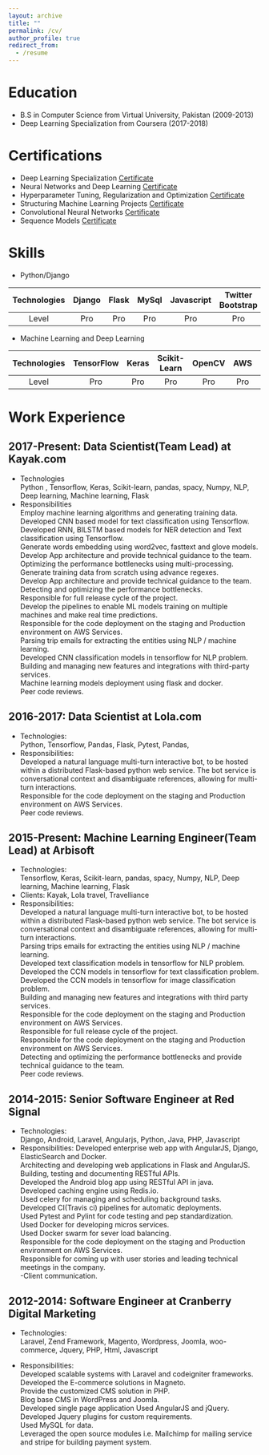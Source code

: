 ```yaml
---
layout: archive
title: ""
permalink: /cv/
author_profile: true
redirect_from:
  - /resume
---
```


Education
========
* B.S in Computer Science from Virtual University, Pakistan (2009-2013)
* Deep Learning Specialization from Coursera (2017-2018)

Certifications
==============
* Deep Learning Specialization [Certificate](https://www.coursera.org/account/accomplishments/specialization/7TRBVG7U5M3A)
* Neural Networks and Deep Learning [Certificate](https://www.coursera.org/account/accomplishments/verify/RBTEP9TQYSP7)
* Hyperparameter Tuning, Regularization and Optimization [Certificate](https://www.coursera.org/account/accomplishments/verify/J489QXFNWCGY)
* Structuring Machine Learning Projects [Certificate](https://www.coursera.org/account/accomplishments/verify/2P9S899DLCTD)
* Convolutional Neural Networks [Certificate](https://www.coursera.org/account/accomplishments/verify/8SPU878F5G7S)
* Sequence Models [Certificate](https://www.coursera.org/account/accomplishments/verify/D7HJW3VLCVJ6)


Skills
======
* Python/Django

| Technologies | Django | Flask | MySql | Javascript | Twitter Bootstrap | Markdown | React |  
| :---: | :---: | :---: | :---: | :---: | :---: | :---: | :---: |  
| Level |  Pro  | Pro | Pro | Pro | Pro | Pro | Pro |

* Machine Learning and Deep Learning

| Technologies | TensorFlow | Keras | Scikit-Learn | OpenCV | AWS | Pandas | Scrapy |  
| :---: | :---: | :---: | :---: | :---: | :---: | :---: | :---: |  
| Level |  Pro  | Pro | Pro | Pro | Pro | Pro | Pro |  

  
Work Experience
===============

## 2017-Present: Data Scientist(Team Lead) at Kayak.com
  - Technologies  
    Python , Tensorflow, Keras, Scikit-learn, pandas, spacy, Numpy, NLP, Deep learning, Machine learning, Flask  
  - Responsibilities  
    Employ machine learning algorithms and generating training data.  
    Developed CNN based model for text classification using Tensorflow.  
    Developed RNN, BILSTM based models for NER detection and Text classification using Tensorflow.  
    Generate words embedding using word2vec, fasttext and glove models.  
    Develop App architecture and provide technical guidance to the team.  
    Optimizing the performance bottlenecks using multi-processing.  
    Generate training data from scratch using advance regexes.  
    Develop App architecture and provide technical guidance to the team.  
    Detecting and optimizing the performance bottlenecks.  
    Responsible for full release cycle of the project.  
    Develop the pipelines to enable ML models training on multiple machines and make real time predictions.  
    Responsible for the code deployment on the staging and Production environment on AWS Services.  
    Parsing trip emails for extracting the entities using NLP / machine learning.  
    Developed CNN classification models in tensorflow for NLP problem.  
    Building and managing new features and integrations with third-party services.  
    Machine learning models deployment using flask and docker.  
    Peer code reviews.  
    
## 2016-2017: Data Scientist at Lola.com
  - Technologies:  
    Python, Tensorflow, Pandas, Flask, Pytest, Pandas,
  - Responsibilities:  
    Developed a natural language multi-turn interactive bot, to be hosted within a distributed Flask-based python web service. The bot service is conversational context and disambiguate references, allowing for multi-turn interactions.  
    Responsible for the code deployment on the staging and Production environment on AWS Services.  
    Peer code reviews.  

## 2015-Present: Machine Learning Engineer(Team Lead) at Arbisoft
  - Technologies:  
    Tensorflow, Keras, Scikit-learn, pandas, spacy, Numpy, NLP, Deep learning, Machine learning, Flask
  - Clients: Kayak, Lola travel, Travelliance  
  - Responsibilities:  
    Developed a natural language multi-turn interactive bot, to be hosted within a distributed Flask-based python web service. The bot service is conversational context and disambiguate references, allowing for multi-turn interactions.  
    Parsing trips emails for extracting the entities using NLP / machine learning.  
    Developed text classification models in tensorflow for NLP problem.  
    Developed the CCN models in tensorflow for text classification problem.  
    Developed the CCN models in tensorflow for image classification problem.  
    Building and managing new features and integrations with third party services.  
    Responsible for the code deployment on the staging and Production environment on AWS Services.  
    Responsible for full release cycle of the project.  
    Responsible for the code deployment on the staging and Production environment on AWS Services.  
    Detecting and optimizing the performance bottlenecks and provide technical guidance to the team.  
    Peer code reviews.  

## 2014-2015: Senior Software Engineer at Red Signal
  - Technologies:  
    Django, Android, Laravel, Angularjs, Python, Java, PHP, Javascript
  - Responsibilities:
    Developed enterprise web app with AngularJS, Django, ElasticSearch and Docker.  
    Architecting and developing web applications in Flask and AngularJS.  
    Building, testing and documenting RESTful APIs.  
    Developed the Android blog app using RESTful API in java.  
    Developed caching engine using Redis.io.  
    Used celery for managing and scheduling background tasks.  
    Developed CI(Travis ci) pipelines for automatic deployments.  
    Used Pytest and Pylint for code testing and pep standardization.  
    Used Docker for developing micros services.  
    Used Docker swarm for sever load balancing.  
    Responsible for the code deployment on the staging and Production environment on AWS Services.  
    Responsible for coming up with user stories and leading technical meetings in the company.  
    -Client communication.  
    
## 2012-2014: Software Engineer at Cranberry Digital Marketing
  - Technologies:  
    Laravel, Zend Framework, Magento, Wordpress, Joomla, woo-commerce, Jquery, PHP, Html, Javascript

  - Responsibilities:  
    Developed scalable systems with Laravel and codeigniter frameworks.  
    Developed the E-commerce solutions in Magneto.  
    Provide the customized CMS solution in PHP.  
    Blog base CMS in WordPress and Joomla.  
    Developed single page application Used AngularJS and jQuery.  
    Developed Jquery plugins for custom requirements.  
    Used MySQL for data.  
    Leveraged the open source modules i.e. Mailchimp for mailing service and stripe for building payment system.  
